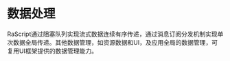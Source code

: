 # 数据处理

RaScript通过阻塞队列实现流式数据连续有序传递，通过消息订阅分发机制实现单次数据全局传递。其他数据管理，如资源数据和UI，及应用全局的数据管理，可复用UI框架提供的数据管理能力。
